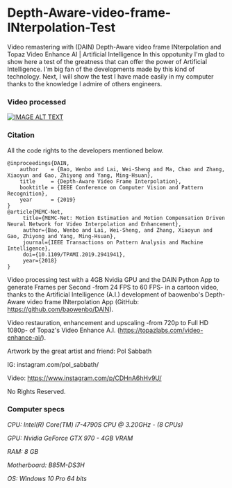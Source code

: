 # Depth-Aware-video-frame-INterpolation-Test
Video remastering with (DAIN) Depth-Aware video frame INterpolation and Topaz Video Enhance AI | Artificial Intelligence
In this oppotunity I'm glad to show here a test of the greatness that can offer the power of Artificial Intelligence. I'm big fan of the developments made by this kind of technology. Next, I will show the test I have made easily in my computer thanks to the knowledge I admire of others engineers.

### Video processed
[![IMAGE ALT TEXT](http://img.youtube.com/vi/n7rDNrlBV_8/0.jpg)](http://www.youtube.com/watch?v=n7rDNrlBV_8 "Video remastering with (DAIN) Depth-Aware video frame INterpolation and Topaz Video Enhance AI")

### Citation
All the code rights to the developers mentioned below.

    @inproceedings{DAIN,
        author    = {Bao, Wenbo and Lai, Wei-Sheng and Ma, Chao and Zhang, Xiaoyun and Gao, Zhiyong and Yang, Ming-Hsuan}, 
        title     = {Depth-Aware Video Frame Interpolation}, 
        booktitle = {IEEE Conference on Computer Vision and Pattern Recognition},
        year      = {2019}
    }
    @article{MEMC-Net,
         title={MEMC-Net: Motion Estimation and Motion Compensation Driven Neural Network for Video Interpolation and Enhancement},
         author={Bao, Wenbo and Lai, Wei-Sheng, and Zhang, Xiaoyun and Gao, Zhiyong and Yang, Ming-Hsuan},
         journal={IEEE Transactions on Pattern Analysis and Machine Intelligence},
         doi={10.1109/TPAMI.2019.2941941},
         year={2018}
    }

Video processing test with a 4GB Nvidia GPU and the DAIN Python App to generate Frames per Second -from 24 FPS to 60 FPS- in a cartoon video, thanks to the Artificial Intelligence (A.I.) development of baowenbo's Depth-Aware video frame INterpolation App (GitHub: https://github.com/baowenbo/DAIN).

Video restauration, enhancement and upscaling -from 720p to Full HD 1080p- of Topaz's Video Enhance A.I. (https://topazlabs.com/video-enhance-ai/).

Artwork by the great artist and friend: Pol Sabbath

IG: instagram.com/pol_sabbath/

Video: https://www.instagram.com/p/CDHnA6hHv9U/

No Rights Reserved.


### Computer specs
*CPU: Intel(R) Core(TM) i7-4790S CPU @ 3.20GHz - (8 CPUs)*

*GPU: Nvidia GeForce GTX 970 - 4GB VRAM*

*RAM: 8 GB*

*Motherboard: B85M-DS3H*

*OS: Windows 10 Pro 64 bits*
